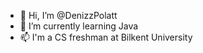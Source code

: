 - 👋 Hi, I’m @DenizzPolatt
- 🌱 I’m currently learning Java
- 📫 I'm a CS freshman at Bilkent University

<!---
DenizzPolatt/DenizzPolatt is a ✨ special ✨ repository because its `README.md` (this file) appears on your GitHub profile.
You can click the Preview link to take a look at your changes.
--->
